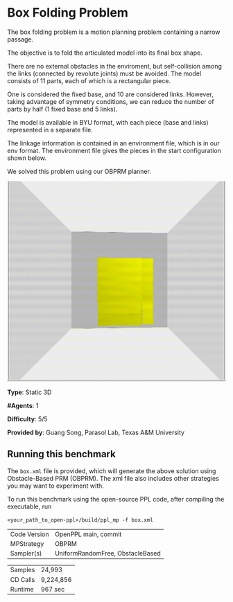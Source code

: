 # Box Folding Problem

The box folding problem is a motion planning problem containing a narrow passage. 

The objective is to fold the articulated model into its final box shape. 

There are no external obstacles in the enviroment, but self-collision among the links (connected by revolute joints) must be avoided. The model consists of 11 parts, each of which is a rectangular piece.

One is considered the fixed base, and 10 are considered links. However, taking advantage of symmetry conditions, we can reduce the number of parts by half (1 fixed base and 5 links). 

The model is available in BYU format, with each piece (base and links) represented in a separate file. 

The linkage information is contained in an environment file, which is in our env format. The environment file gives the pieces in the start configuration shown below.

We solved this problem using our OBPRM planner. 

![box_folding_problem_gif](Media/box.gif)

__Type__: Static 3D

__#Agents__: 1

__Difficulty__: 5/5

__Provided by__: Guang Song, Parasol Lab, Texas A&M University

## Running this benchmark
The ```box.xml``` file is provided, which will generate the above solution using Obstacle-Based PRM (OBPRM). The xml file also includes other strategies you may want to experiment with.

To run this benchmark using the open-source PPL code, after compiling the executable, run

```
<your_path_to_open-ppl>/build/ppl_mp -f box.xml
```

|  |  |
| ------ | ------ |
| Code Version       |  OpenPPL main, commit  |
| MPStrategy       |   OBPRM     |
| Sampler(s)       |   UniformRandomFree, ObstacleBased     |

|  |  |
| ------ | ------ |
| Samples       |   24,993    |
| CD Calls       |   9,224,856   |
| Runtime       |    967 sec   |
